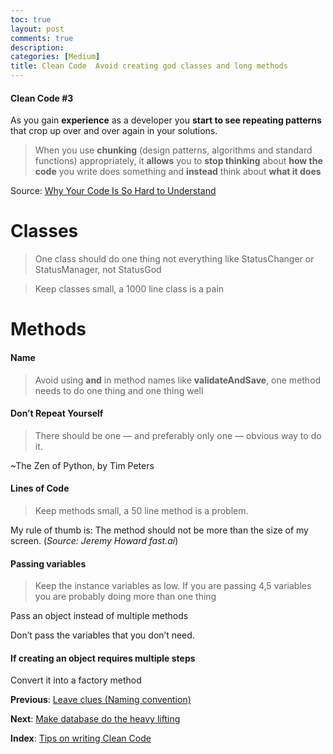 ```yaml
---
toc: true
layout: post
comments: true
description: 
categories: [Medium]
title: Clean Code  Avoid creating god classes and long methods
---
```


#### Clean Code #3

As you gain **experience** as a developer you **start to see repeating patterns** that crop up over and over again in your solutions.

> When you use **chunking** (design patterns, algorithms and standard functions) appropriately, it **allows** you to **stop thinking** about **how the code** you write does something and **instead** think about **what it does**

Source: [Why Your Code Is So Hard to Understand](https://www.codeproject.com/Articles/838973/Why-Your-Code-Is-So-Hard-to-Understand)

# Classes

> One class should do one thing not everything like StatusChanger or StatusManager, not StatusGod

> Keep classes small, a 1000 line class is a pain

# Methods

#### Name

> Avoid using **and** in method names like **validateAndSave**, one method needs to do one thing and one thing well

#### Don’t Repeat Yourself

> There should be one — and preferably only one — obvious way to do it.

~The Zen of Python, by Tim Peters

#### Lines of Code

> Keep methods small, a 50 line method is a problem.

My rule of thumb is: The method should not be more than the size of my screen. (_Source: Jeremy Howard fast.ai_)

#### Passing variables

> Keep the instance variables as low. If you are passing 4,5 variables you are probably doing more than one thing

Pass an object instead of multiple methods

Don’t pass the variables that you don’t need.

#### If creating an object requires multiple steps

Convert it into a factory method

**Previous**: [Leave clues (Naming convention)](https://medium.com/@ankushchoubey/clean-code-2-leave-clues-naming-convention-89932c18abac)

**Next**: [Make database do the heavy lifting](https://medium.com/@ankushchoubey/clean-code-4-make-the-database-do-the-heavy-lifting-88178a1c3a16)

**Index**: [Tips on writing Clean Code](https://medium.com/p/30d717f32ae4)
